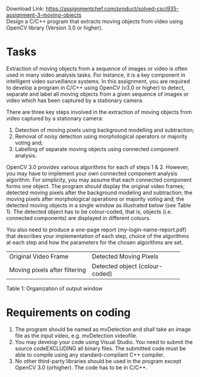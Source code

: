 Download Link: https://assignmentchef.com/product/solved-csci935-assignment-3-moving-objects
<br>
Design a C/C++ program that extracts moving objects from video using OpenCV library (Version 3.0 or higher).

<h1>Tasks</h1>

Extraction of moving objects from a sequence of images or video is often used in many video analysis tasks. For instance, it is a key component in intelligent video surveillance systems. In this assignment, you are required to develop a program in C/C++ using OpenCV (v3.0 or higher) to detect, separate and label all moving objects from a given sequence of images or video which has been captured by a stationary camera.

There are three key steps involved in the extraction of moving objects from video captured by a stationary camera:

<ol>

 <li>Detection of moving pixels using background modelling and subtraction;</li>

 <li>Removal of noisy detection using morphological operators or majority voting and;</li>

 <li>Labelling of separate moving objects using connected component analysis.</li>

</ol>

OpenCV 3.0 provides various algorithms for each of steps 1 &amp; 2. However, you may have to implement your own connected component analysis algorithm. For simplicity, you may assume that each connected component forms one object. The program should display the original video frames; detected moving pixels after the background modeling and subtraction; the moving pixels after morphological operations or majority voting and; the detected moving objects in a single window as illustrated below (see Table 1). The detected object has to be colour-coded, that is, objects (i.e. connected components) are displayed in different colours.

You also need to produce a one-page report (my-login-name-report.pdf) that describes your implementation of each step, choice of the algorithms at each step and how the parameters for the chosen algorithms are set.

<table width="433">

 <tbody>

  <tr>

   <td width="205">Original Video Frame</td>

   <td width="227">Detected Moving Pixels</td>

  </tr>

  <tr>

   <td width="205">Moving pixels after filtering</td>

   <td width="227">Detected object (colour-coded)</td>

  </tr>

 </tbody>

</table>

Table 1: Organization of output window

<h1>Requirements on coding</h1>

<ol>

 <li>The program should be named as mvDetection and shall take an image file as the input video, e.g. mvDetection videofile.</li>

 <li>You may develop your code using Visual Studio. You need to submit the source codeEXCLUDING all binary files. The submitted code must be able to compile using any standard-compliant C++ compiler.</li>

 <li>No other third-party libraries should be used in the program except OpenCV 3.0 (orhigher). The code has to be in C/C++.</li>

</ol>